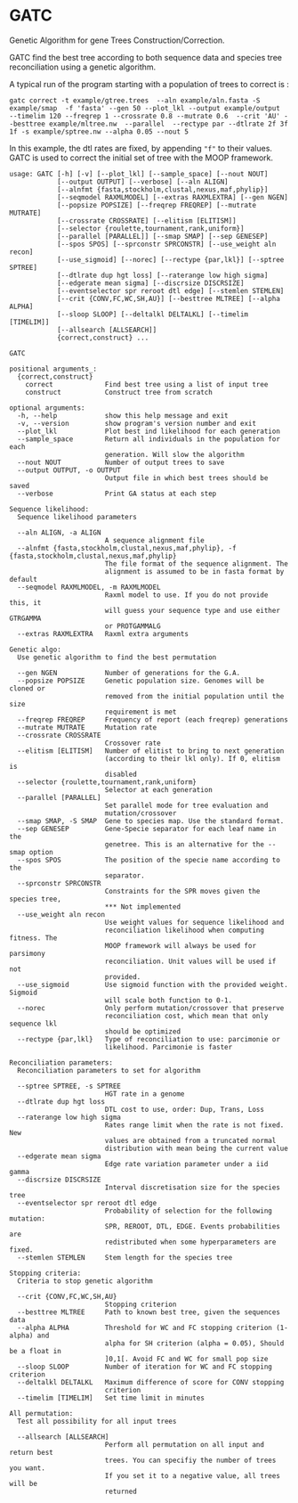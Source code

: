# GATC
Genetic Algorithm for gene Trees Construction/Correction.

GATC find the best tree according to both sequence data and species tree reconciliation using a genetic algorithm.

A typical run of the program starting with a population of trees to correct is :


```
gatc correct -t example/gtree.trees  --aln example/aln.fasta -S example/smap  -f 'fasta' --gen 50 --plot_lkl --output example/output  --timelim 120 --freqrep 1 --crossrate 0.8 --mutrate 0.6  --crit 'AU' --besttree example/mltree.nw  --parallel  --rectype par --dtlrate 2f 3f 1f -s example/sptree.nw --alpha 0.05 --nout 5
```

In this example, the dtl rates are fixed, by appending `"f"` to their values. GATC is used to correct the initial set of tree with the MOOP framework.


    usage: GATC [-h] [-v] [--plot_lkl] [--sample_space] [--nout NOUT]
                [--output OUTPUT] [--verbose] [--aln ALIGN]
                [--alnfmt {fasta,stockholm,clustal,nexus,maf,phylip}]
                [--seqmodel RAXMLMODEL] [--extras RAXMLEXTRA] [--gen NGEN]
                [--popsize POPSIZE] [--freqrep FREQREP] [--mutrate MUTRATE]
                [--crossrate CROSSRATE] [--elitism [ELITISM]]
                [--selector {roulette,tournament,rank,uniform}]
                [--parallel [PARALLEL]] [--smap SMAP] [--sep GENESEP]
                [--spos SPOS] [--sprconstr SPRCONSTR] [--use_weight aln recon]
                [--use_sigmoid] [--norec] [--rectype {par,lkl}] [--sptree SPTREE]
                [--dtlrate dup hgt loss] [--raterange low high sigma]
                [--edgerate mean sigma] [--discrsize DISCRSIZE]
                [--eventselector spr reroot dtl edge] [--stemlen STEMLEN]
                [--crit {CONV,FC,WC,SH,AU}] [--besttree MLTREE] [--alpha ALPHA]
                [--sloop SLOOP] [--deltalkl DELTALKL] [--timelim [TIMELIM]]
                [--allsearch [ALLSEARCH]]
                {correct,construct} ...

    GATC

    positional arguments_:
      {correct,construct}
        correct             Find best tree using a list of input tree
        construct           Construct tree from scratch

    optional arguments:
      -h, --help            show this help message and exit
      -v, --version         show program's version number and exit
      --plot_lkl            Plot best ind likelihood for each generation
      --sample_space        Return all individuals in the population for each
                            generation. Will slow the algorithm
      --nout NOUT           Number of output trees to save
      --output OUTPUT, -o OUTPUT
                            Output file in which best trees should be saved
      --verbose             Print GA status at each step

    Sequence likelihood:
      Sequence likelihood parameters

      --aln ALIGN, -a ALIGN
                            A sequence alignment file
      --alnfmt {fasta,stockholm,clustal,nexus,maf,phylip}, -f {fasta,stockholm,clustal,nexus,maf,phylip}
                            The file format of the sequence alignment. The
                            alignment is assumed to be in fasta format by default
      --seqmodel RAXMLMODEL, -m RAXMLMODEL
                            Raxml model to use. If you do not provide this, it
                            will guess your sequence type and use either GTRGAMMA
                            or PROTGAMMALG
      --extras RAXMLEXTRA   Raxml extra arguments

    Genetic algo:
      Use genetic algorithm to find the best permutation

      --gen NGEN            Number of generations for the G.A.
      --popsize POPSIZE     Genetic population size. Genomes will be cloned or
                            removed from the initial population until the size
                            requirement is met
      --freqrep FREQREP     Frequency of report (each freqrep) generations
      --mutrate MUTRATE     Mutation rate
      --crossrate CROSSRATE
                            Crossover rate
      --elitism [ELITISM]   Number of elitist to bring to next generation
                            (according to their lkl only). If 0, elitism is
                            disabled
      --selector {roulette,tournament,rank,uniform}
                            Selector at each generation
      --parallel [PARALLEL]
                            Set parallel mode for tree evaluation and
                            mutation/crossover
      --smap SMAP, -S SMAP  Gene to species map. Use the standard format.
      --sep GENESEP         Gene-Specie separator for each leaf name in the
                            genetree. This is an alternative for the --smap option
      --spos SPOS           The position of the specie name according to the
                            separator.
      --sprconstr SPRCONSTR
                            Constraints for the SPR moves given the species tree,
                            *** Not implemented
      --use_weight aln recon
                            Use weight values for sequence likelihood and
                            reconciliation likelihood when computing fitness. The
                            MOOP framework will always be used for parsimony
                            reconciliation. Unit values will be used if not
                            provided.
      --use_sigmoid         Use sigmoid function with the provided weight. Sigmoid
                            will scale both function to 0-1.
      --norec               Only perform mutation/crossover that preserve
                            reconciliation cost, which mean that only sequence lkl
                            should be optimized
      --rectype {par,lkl}   Type of reconciliation to use: parcimonie or
                            likelihood. Parcimonie is faster

    Reconciliation parameters:
      Reconciliation parameters to set for algorithm

      --sptree SPTREE, -s SPTREE
                            HGT rate in a genome
      --dtlrate dup hgt loss
                            DTL cost to use, order: Dup, Trans, Loss
      --raterange low high sigma
                            Rates range limit when the rate is not fixed. New
                            values are obtained from a truncated normal
                            distribution with mean being the current value
      --edgerate mean sigma
                            Edge rate variation parameter under a iid gamma
      --discrsize DISCRSIZE
                            Interval discretisation size for the species tree
      --eventselector spr reroot dtl edge
                            Probability of selection for the following mutation:
                            SPR, REROOT, DTL, EDGE. Events probabilities are
                            redistributed when some hyperparameters are fixed.
      --stemlen STEMLEN     Stem length for the species tree

    Stopping criteria:
      Criteria to stop genetic algorithm

      --crit {CONV,FC,WC,SH,AU}
                            Stopping criterion
      --besttree MLTREE     Path to known best tree, given the sequences data
      --alpha ALPHA         Threshold for WC and FC stopping criterion (1- alpha) and
                            alpha for SH criterion (alpha = 0.05), Should be a float in
                            ]0,1[. Avoid FC and WC for small pop size
      --sloop SLOOP         Number of iteration for WC and FC stopping criterion
      --deltalkl DELTALKL   Maximum difference of score for CONV stopping
                            criterion
      --timelim [TIMELIM]   Set time limit in minutes

    All permutation:
      Test all possibility for all input trees

      --allsearch [ALLSEARCH]
                            Perform all permutation on all input and return best
                            trees. You can specifiy the number of trees you want.
                            If you set it to a negative value, all trees will be
                            returned
